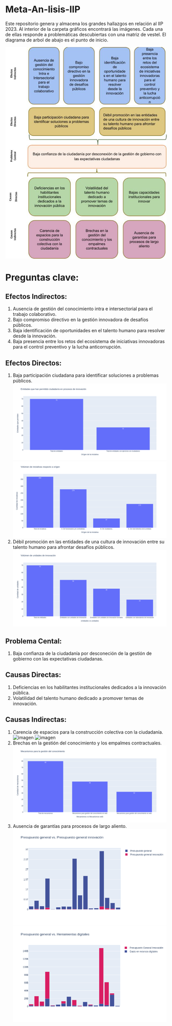 # Meta-An-lisis-IIP
Este repositorio genera y almacena los grandes hallazgos en relación al IIP 2023. Al interior de la carpeta gráficos encontrará las imágenes. Cada una de ellas responde a problemáticas descubiertas con una matriz de vestel. El diagrama de arbol de abajo es el punto de inicio.

![Árbol de problemas](./files/arbol.jpg)

# Preguntas clave:

## Efectos Indirectos:
1. Ausencia de gestión del conocimiento intra e intersectorial para el trabajo colaborativo.
2. Bajo compromiso directivo en la gestión innovadora de desafíos públicos.
3. Baja identificación de oportunidades en el talento humano para resolver desde la innovación.
4. Baja presencia entre los retos del ecosistema de iniciativas innovadoras para el control preventivo y la lucha anticorrupción.

## Efectos Directos:
1. Baja participación ciudadana para identificar soluciones a problemas públicos.
![imagen](./files/graficos/1.%20Efectos%20Directos/a/Entidades_participativas.png)
![imagen](./files/graficos/1.%20Efectos%20Directos/a/Volumen_iniciativas_vs_origen.png)
2. Débil promoción en las entidades de una cultura de innovación entre su talento humano para afrontar desafíos públicos.
![imagen](./files/graficos/1.%20Efectos%20Directos/b/Volumen_entidades_vs_unidades.png)

## Problema Cental:
1. Baja confianza de la ciudadanía por desconeción de la gestión de gobierno con las expectativas ciudadanas.

## Causas Directas:
1. Deficiencias en los habilitantes institucionales dedicados a la innovación pública.
2. Volatilidad del talento humano dedicado a promover temas de innovación.

## Causas Indirectas:
1. Carencia de espacios para la construcción colectiva con la ciudadanía.
![imagen](./files/graficos/3.%20Causas%20Indirectas/a/Volumen_actividades_vs_orientación.png)
![imagen](./files/graficos/3.%20Causas%20Indirectas/a/Volumen_canales_vs_orientación.png)
2. Brechas en la gestión del conocimiento y los empalmes contractuales.
![imagen](./files/graficos/3.%20Causas%20Indirectas/b/Mecanismos_GCI.png)
3. Ausencia de garantías para procesos de largo aliento.
![imagen](./files/graficos/3.%20Causas%20Indirectas/c/general_vs_general_inno.png)
![imagen](./files/graficos/3.%20Causas%20Indirectas/c/herramientas_vs_general_inno.png)